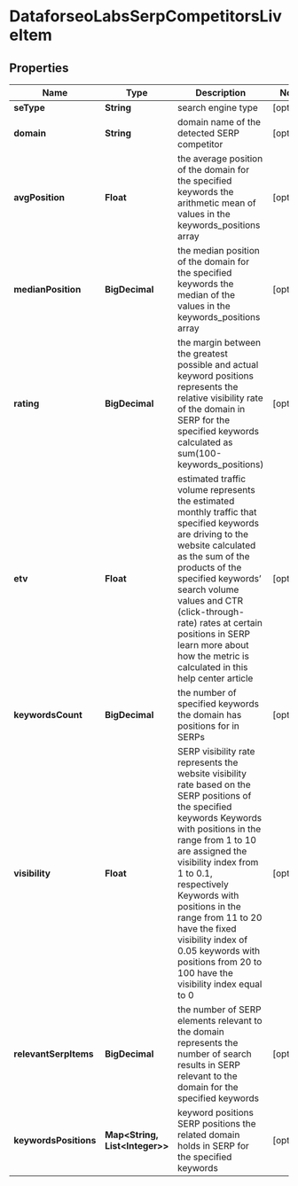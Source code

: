 

# DataforseoLabsSerpCompetitorsLiveItem


## Properties

| Name | Type | Description | Notes |
|------------ | ------------- | ------------- | -------------|
|**seType** | **String** | search engine type |  [optional] |
|**domain** | **String** | domain name of the detected SERP competitor |  [optional] |
|**avgPosition** | **Float** | the average position of the domain for the specified keywords the arithmetic mean of values in the keywords_positions array |  [optional] |
|**medianPosition** | **BigDecimal** | the median position of the domain for the specified keywords the median of the values in the keywords_positions array |  [optional] |
|**rating** | **BigDecimal** | the margin between the greatest possible and actual keyword positions represents the relative visibility rate of the domain in SERP for the specified keywords calculated as sum(100-keywords_positions) |  [optional] |
|**etv** | **Float** | estimated traffic volume represents the estimated monthly traffic that specified keywords are driving to the website calculated as the sum of the products of the specified keywords’ search volume values and CTR (click-through-rate) rates at certain positions in SERP learn more about how the metric is calculated in this help center article |  [optional] |
|**keywordsCount** | **BigDecimal** | the number of specified keywords the domain has positions for in SERPs |  [optional] |
|**visibility** | **Float** | SERP visibility rate represents the website visibility rate based on the SERP positions of the specified keywords Keywords with positions in the range from 1 to 10 are assigned the visibility index from 1 to 0.1, respectively Keywords with positions in the range from 11 to 20 have the fixed visibility index of 0.05 keywords with positions from 20 to 100 have the visibility index equal to 0 |  [optional] |
|**relevantSerpItems** | **BigDecimal** | the number of SERP elements relevant to the domain represents the number of search results in SERP relevant to the domain for the specified keywords |  [optional] |
|**keywordsPositions** | **Map&lt;String, List&lt;Integer&gt;&gt;** | keyword positions SERP positions the related domain holds in SERP for the specified keywords |  [optional] |



